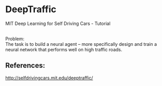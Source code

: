 # DeepTraffic
MIT Deep Learning for Self Driving Cars - Tutorial 

<br>Problem:</br>
<p1> The task is to build a neural agent – more specifically design and train a neural network that performs well on high traffic roads. </p1>
<br><h2>References:</br></h2>
http://selfdrivingcars.mit.edu/deeptraffic/


